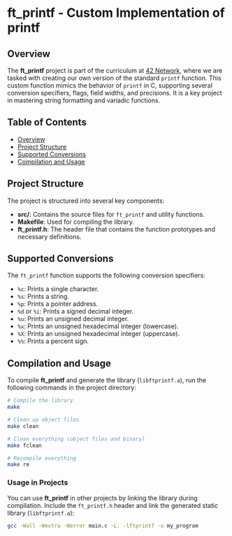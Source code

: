 # **ft_printf** - Custom Implementation of printf

## Overview

The **ft_printf** project is part of the curriculum at [42 Network](https://www.42.fr/), where we are tasked with creating our own version of the standard `printf` function. This custom function mimics the behavior of `printf` in C, supporting several conversion specifiers, flags, field widths, and precisions. It is a key project in mastering string formatting and variadic functions.

## Table of Contents

- [Overview](#overview)
- [Project Structure](#project-structure)
- [Supported Conversions](#supported-conversions)
- [Compilation and Usage](#compilation-and-usage)


## Project Structure

The project is structured into several key components:


- **src/**: Contains the source files for `ft_printf` and utility functions.
- **Makefile**: Used for compiling the library.
- **ft_printf.h**: The header file that contains the function prototypes and necessary definitions.

## Supported Conversions

The `ft_printf` function supports the following conversion specifiers:

- `%c`: Prints a single character.
- `%s`: Prints a string.
- `%p`: Prints a pointer address.
- `%d` or `%i`: Prints a signed decimal integer.
- `%u`: Prints an unsigned decimal integer.
- `%x`: Prints an unsigned hexadecimal integer (lowercase).
- `%X`: Prints an unsigned hexadecimal integer (uppercase).
- `%%`: Prints a percent sign.

## Compilation and Usage

To compile **ft_printf** and generate the library (`libftprintf.a`), run the following commands in the project directory:

```bash
# Compile the library
make

# Clean up object files
make clean

# Clean everything (object files and binary)
make fclean

# Recompile everything
make re
```

### Usage in Projects

You can use **ft_printf** in other projects by linking the library during compilation. Include the `ft_printf.h` header and link the generated static library (`libftprintf.a`):

```bash
gcc -Wall -Wextra -Werror main.c -L. -lftprintf -o my_program
```
